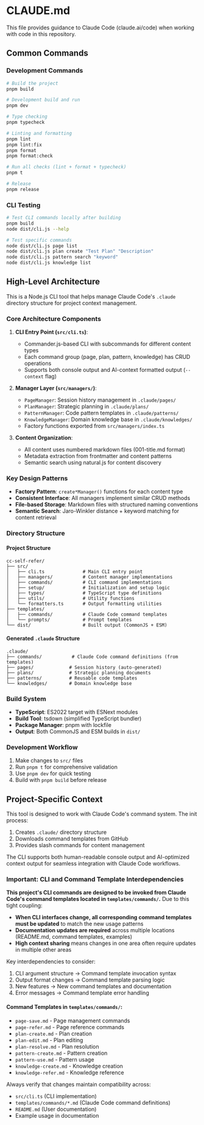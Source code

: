 # CLAUDE.md

This file provides guidance to Claude Code (claude.ai/code) when working with code in this repository.

## Common Commands

### Development Commands

```bash
# Build the project
pnpm build

# Development build and run
pnpm dev

# Type checking
pnpm typecheck

# Linting and formatting
pnpm lint
pnpm lint:fix
pnpm format
pnpm format:check

# Run all checks (lint + format + typecheck)
pnpm t

# Release
pnpm release
```

### CLI Testing

```bash
# Test CLI commands locally after building
pnpm build
node dist/cli.js --help

# Test specific commands
node dist/cli.js page list
node dist/cli.js plan create "Test Plan" "Description"
node dist/cli.js pattern search "keyword"
node dist/cli.js knowledge list
```

## High-Level Architecture

This is a Node.js CLI tool that helps manage Claude Code's `.claude` directory structure for project context management.

### Core Architecture Components

1. **CLI Entry Point (`src/cli.ts`)**:
   - Commander.js-based CLI with subcommands for different content types
   - Each command group (page, plan, pattern, knowledge) has CRUD operations
   - Supports both console output and AI-context formatted output (`--context` flag)

2. **Manager Layer (`src/managers/`)**:
   - `PageManager`: Session history management in `.claude/pages/`
   - `PlanManager`: Strategic planning in `.claude/plans/`
   - `PatternManager`: Code pattern templates in `.claude/patterns/`
   - `KnowledgeManager`: Domain knowledge base in `.claude/knowledges/`
   - Factory functions exported from `src/managers/index.ts`

3. **Content Organization**:
   - All content uses numbered markdown files (001-title.md format)
   - Metadata extraction from frontmatter and content patterns
   - Semantic search using natural.js for content discovery

### Key Design Patterns

- **Factory Pattern**: `create*Manager()` functions for each content type
- **Consistent Interface**: All managers implement similar CRUD methods
- **File-based Storage**: Markdown files with structured naming conventions
- **Semantic Search**: Jaro-Winkler distance + keyword matching for content retrieval

### Directory Structure

#### Project Structure

```
cc-self-refer/
├── src/
│   ├── cli.ts              # Main CLI entry point
│   ├── managers/           # Content manager implementations
│   ├── commands/           # CLI command implementations
│   ├── setup/              # Initialization and setup logic
│   ├── types/              # TypeScript type definitions
│   ├── utils/              # Utility functions
│   └── formatters.ts       # Output formatting utilities
├── templates/
│   ├── commands/           # Claude Code command templates
│   └── prompts/            # Prompt templates
└── dist/                   # Built output (CommonJS + ESM)
```

#### Generated `.claude` Structure

```
.claude/
├── commands/           # Claude Code command definitions (from templates)
├── pages/             # Session history (auto-generated)
├── plans/             # Strategic planning documents
├── patterns/          # Reusable code templates
└── knowledges/        # Domain knowledge base
```

### Build System

- **TypeScript**: ES2022 target with ESNext modules
- **Build Tool**: tsdown (simplified TypeScript bundler)
- **Package Manager**: pnpm with lockfile
- **Output**: Both CommonJS and ESM builds in `dist/`

### Development Workflow

1. Make changes to `src/` files
2. Run `pnpm t` for comprehensive validation
3. Use `pnpm dev` for quick testing
4. Build with `pnpm build` before release

## Project-Specific Context

This tool is designed to work with Claude Code's command system. The init process:

1. Creates `.claude/` directory structure
2. Downloads command templates from GitHub
3. Provides slash commands for content management

The CLI supports both human-readable console output and AI-optimized context output for seamless integration with Claude Code workflows.

### Important: CLI and Command Template Interdependencies

**This project's CLI commands are designed to be invoked from Claude Code's command templates located in `templates/commands/`.** Due to this tight coupling:

- **When CLI interfaces change, all corresponding command templates must be updated** to match the new usage patterns
- **Documentation updates are required** across multiple locations (README.md, command templates, examples)
- **High context sharing** means changes in one area often require updates in multiple other areas

Key interdependencies to consider:

1. CLI argument structure → Command template invocation syntax
2. Output format changes → Command template parsing logic
3. New features → New command templates and documentation
4. Error messages → Command template error handling

#### Command Templates in `templates/commands/`:

- `page-save.md` - Page management commands
- `page-refer.md` - Page reference commands
- `plan-create.md` - Plan creation
- `plan-edit.md` - Plan editing
- `plan-resolve.md` - Plan resolution
- `pattern-create.md` - Pattern creation
- `pattern-use.md` - Pattern usage
- `knowledge-create.md` - Knowledge creation
- `knowledge-refer.md` - Knowledge reference

Always verify that changes maintain compatibility across:

- `src/cli.ts` (CLI implementation)
- `templates/commands/*.md` (Claude Code command definitions)
- `README.md` (User documentation)
- Example usage in documentation
